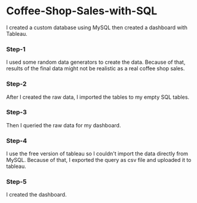 # Coffee-Shop-Sales-with-SQL
I created a custom database using MySQL then created a dashboard with Tableau.
### Step-1
I used some random data generators to create the data. Because of that, results of the final data might not be realistic as a real coffee shop sales.
### Step-2
After I created the raw data, I imported the tables to my empty SQL tables.
### Step-3
Then I queried the raw data for my dashboard.
### Step-4
I use the free version of tableau so I couldn't import the data directly from MySQL. Because of that, I exported the query as csv file and uploaded it to tableau.
### Step-5
I created the dashboard.
